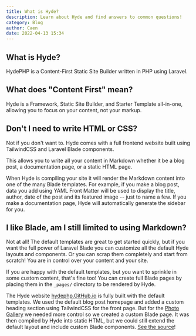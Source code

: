 ```yaml
---
title: What is Hyde?
description: Learn about Hyde and find answers to common questions!
category: Blog
author: Caen
date: 2022-04-13 15:34
---
```


## What is Hyde?

HydePHP is a Content-First Static Site Builder written in PHP using Laravel.

## What does "Content First" mean?

Hyde is a Framework, Static Site Builder, and Starter Template all-in-one, allowing you to focus on your content, not your markup.

## Don't I need to write HTML or CSS?

Not if you don't want to. Hyde comes with a full frontend website built using TailwindCSS and Laravel Blade components.

This allows you to write all your content in Markdown whether it be a blog post, a documentation page, or a static HTML page.

When Hyde is compiling your site it will render the Markdown content into one of the many Blade templates. For example, if you make a blog post, data you add using YAML Front Matter will be used to display the title, author, date of the post and its featured image -- just to name a few. If you make a documentation page, Hyde will automatically generate the sidebar for you.

## I like Blade, am I still limited to using Markdown?

Not at all! The default templates are great to get started quickly, but if you want the full power of Laravel Blade you can customize all the default Hyde layouts and components. Or you can scrap them completely and start from scratch! You are in control over your content and your site.

If you are happy with the default templates, but you want to sprinkle in some custom content, that's fine too!
You can create full Blade pages by placing them in the `_pages/` directory to be rendered by Hyde.

The Hyde website [hydephp.GitHub.io](https://hydephp.github.io/index.html) is fully built with the default templates.
We used the default blog post homepage and added a custom heading section using TailwindCSS for the front page.
But for the [Photo Gallery](https://hydephp.github.io/gallery.html) we needed more control so we created a custom Blade page. It was then compiled by Hyde into static HTML, but we could still extend the default layout and include custom Blade components. [See the source](https://github.com/hydephp/DocsCI/blob/b66d7ceccca363348472ba18702e51b3c654302a/resources/views/pages/gallery.blade.php)!